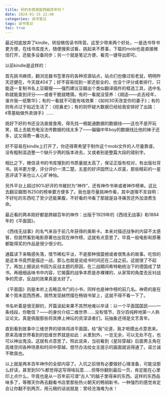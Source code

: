 ```yaml
---
title: 好的东西真能跨越百年吗？
date: 2024-01-15 22:40
categories: 读书笔记
tags: 读书笔记
toc: true
---
```

最近彻底放弃了kindle，转投微信读书阵营。这至少带来两个好处，一是选书导书更方便，在线书库庞大，随便搜索试看，挑起来不费事，下载的mobi也是直接微信打开，还能多设备同步；另一个就是笔记方便，看完一键导出即可。

以前kindle是这样的：

首先挑书麻烦，翻浏览器书签里存的各种资源站点，站点们也像过街老鼠，明明昨天还健在，今天就404了；好不容易找到一家还挺全的，也没个评分或者排行，只能逐一复制书名上豆瓣搜——强烈建议豆瓣出个类似翻译插件的框选工具，选中名称就能查到评分——或者干脆就瞎猜。有的一看就没营养：《胡适——此去经年，谁许我一纸繁华》；有的一看就不可能有啥效果：《如何30天改变你的妻子》；有的则有点过于贴近生活了：《挖鼻史》；有的则怀疑大数据已经给我安排好了出路：《零基础做外卖骑手》……

挑好下好的书还没法直接食用，得先找一根能通数据的数据线——这也不是开玩笑，插上去能充电没法传数据的线太多了——偏偏中年boy的数据线比他的袜子还多，这又得费一番功夫。

好不容易在kindle上打开了，你还得寄希望于制作这个mobi文件的人尽量靠谱，没有粗制滥造整一个缺斤少两的版本进去，又或者别是整篇大段的错别字。

相比之下，微信读书的书库搜到的书质量就太高了，保证正版有校对，有出版社背书。挑书更方便，评分评价一清二楚。五星的好评固然让人欢喜，那些精彩的一星恶评读下来也让人心旷神怡。

另外平台上超过90%好评的书被封为“神作”，还有神作书单或者神作榜单。这比去翻豆瓣图书250的榜单要方便多了。我也是尽量挑神作看，其中道理不言自明：不好吃的东西吃了至少还能果腹，不好看的书看了那就是自寻痛苦还外加浪费生命。

最近看的两本刚好都是跨越百年的神作：出版于1929年的《西线无战事》和1884年的《平面国》。

《西线无战事》的名气来自于前几年获得的奥斯卡。本来对描述战争的内容不太感冒，但居然看到电影原著也出现在神作榜，这就有点意思了。毕竟一般电影和原著都能得奖的作品是很少很少的。

通篇读下来略感失落，情节稀松平淡，不是那种很震撼或者很隽永的故事。吃惊的是这本书竟然是描述一战，那么也就是说成书时间还在二战之前。这就很了不起了。再加上据说此书因为反战主题的原因，在二战期间希特勒统治下的德国成了禁书。再细细品味书中内容，它揭露的战争本质是赤裸裸的，从家常的角度去反衬战争的荒谬，反战的效果真是太好了。

《平面国》则是本听上去略显冷门的小书，同样也是神作榜的前几名。神奇的是在某个周末逛西西弗，居然发现赫然摆在畅销书架上，这就不得不看一下了。

书名听着是很无聊的，开篇读起来果不其然地难以卒读：以一个平面国国民——一条线段，你敢信？——的身份介绍二维世界……没有情节，百分百纯粹地第一人称议论文。真是佩服那些将其捧上神坛的资深读者们，玩抽象还得是文艺青年。

直到看到故事中三维世界的球体闯进平面国，给“我”论道，我才咂摸出点意思来。原来高维世界看到的低维世界就是如此：从里到外，一览无余，可以无处不在，也可以神出鬼没。这就有点意思了。照此说来，当初看到《星际穿越》后面男主角在高维空间各种场景和时间中穿越，想尽办法给女主提示的画面就说得通了。诺兰诚不欺我也。

以上就是两本百年神作的全部内容了。入坑之前很有必要做好心理准备，可能没那么好读，甚至到50%都觉得这写得啥玩意……但等你翻到最后一页，肯定能在心里印上点什么，毕竟也是从一百年前可谓“古人”的脑子里得来的东西。这样的东西品味多了，等哪天你再去翻看书店里那些热火朝天的畅销新书，一种强烈的感觉肯定会让你翻不到两页，用元稹的话说就是：曾经沧海难为水！

